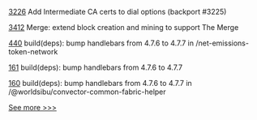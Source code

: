 
[3226](https://github.com/hyperledger/fabric/pull/3226) Add Intermediate CA certs to dial options (backport #3225)

[3412](https://github.com/hyperledger/besu/pull/3412) Merge: extend block creation and mining to support The Merge

[440](https://github.com/hyperledger-labs/blockchain-carbon-accounting/pull/440) build(deps): bump handlebars from 4.7.6 to 4.7.7 in /net-emissions-token-network

[161](https://github.com/hyperledger-labs/convector/pull/161) build(deps): bump handlebars from 4.7.6 to 4.7.7

[160](https://github.com/hyperledger-labs/convector/pull/160) build(deps): bump handlebars from 4.7.6 to 4.7.7 in /@worldsibu/convector-common-fabric-helper


[See more >>>](https://start-here.hyperledger.org/pull-requests)
